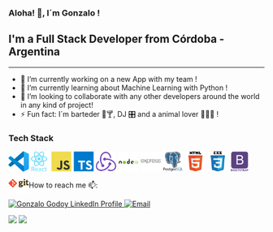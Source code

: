 ### Aloha! 👋, I´m Gonzalo !

## I'm a Full Stack Developer from Córdoba - Argentina

******
- 🔭 I’m currently working on a new App with my team !
- 🌱 I’m currently learning about Machine Learning with Python !
- 👯 I’m looking to collaborate with any other developers around the world in any kind of project!
- ⚡ Fun fact: I´m barteder 🥃🍸, DJ 🎛️ and a animal lover 🐶🐱🐢 !

### Tech Stack

<p align="left"> 
  <img src="https://raw.githubusercontent.com/devicons/devicon/master/icons/react/react-original-wordmark.svg" alt="react" width="40" height="40"/>
  <img src="https://raw.githubusercontent.com/devicons/devicon/master/icons/javascript/javascript-original.svg" alt="javascript" width="40" height="40"/>  
  <img src="https://raw.githubusercontent.com/devicons/devicon/master/icons/typescript/typescript-original.svg" alt="typescript" width="40" height="40"/>
  <img src="https://raw.githubusercontent.com/devicons/devicon/master/icons/redux/redux-original.svg" alt="redux" width="40" height="40"/>  
  <img src="https://raw.githubusercontent.com/devicons/devicon/master/icons/nodejs/nodejs-original-wordmark.svg" alt="nodejs" width="40" height="40"/>
  <img src="https://raw.githubusercontent.com/devicons/devicon/master/icons/express/express-original-wordmark.svg" alt="express" width="40" height="40"/>
  <img src="https://raw.githubusercontent.com/devicons/devicon/master/icons/postgresql/postgresql-original-wordmark.svg" alt="postgresql" width="40" height="40"/>
  <img src="https://raw.githubusercontent.com/devicons/devicon/master/icons/html5/html5-original-wordmark.svg" alt="html5" width="40" height="40"/>
  <img src="https://raw.githubusercontent.com/devicons/devicon/master/icons/css3/css3-original-wordmark.svg" alt="css3" width="40" height="40"/>  
  <img src="https://raw.githubusercontent.com/devicons/devicon/master/icons/bootstrap/bootstrap-plain-wordmark.svg" alt="bootstrap" width="40" height="40"/>
  <img align="left" alt="Visual Studio Code" width="40" height="40" src="https://raw.githubusercontent.com/github/explore/80688e429a7d4ef2fca1e82350fe8e3517d3494d/topics/visual-studio-code/visual-studio-code.png" />  
  <img align="left" alt="Git" width="40" height="40" src="https://raw.githubusercontent.com/github/explore/80688e429a7d4ef2fca1e82350fe8e3517d3494d/topics/git/git.png" />
</p
   
### How to reach me 📫:
   <p>
      <a href="https://www.linkedin.com/in/godoygonzalo/">
         <img src="https://www.vectorlogo.zone/logos/linkedin/linkedin-icon.svg" alt="Gonzalo Godoy LinkedIn Profile" height="40" width="40">
      </a> 
 <a align='right' href="mailto:gonzaagodoy12@gmail.com">
         <img alt="Email" src="https://www.vectorlogo.zone/logos/gmail/gmail-icon.svg" height="40" width="40"/>
      </a>  
   </p>
   
   <img  src="https://github-readme-stats.vercel.app/api?username=gongoody" />   
  <img width="495px" src="https://github-readme-stats.vercel.app/api/top-langs/?username=gongoody" />
